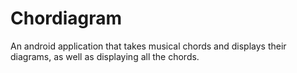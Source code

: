 # Chordiagram

An android application that takes musical chords and displays their diagrams, as well as displaying all the chords.
